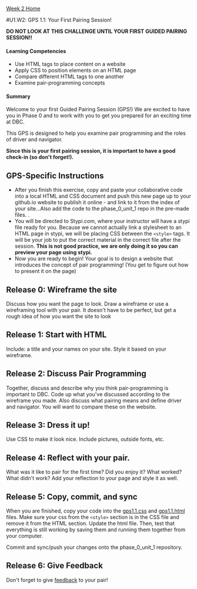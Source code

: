 [Week 2 Home](../)

#U1.W2: GPS 1.1: Your First Pairing Session! 

**DO NOT LOOK AT THIS CHALLENGE UNTIL YOUR FIRST GUIDED PAIRING SESSION!!**

#### Learning Competencies
  - Use HTML tags to place content on a website
  - Apply CSS to position elements on an HTML page
  - Compare different HTML tags to one another
  - Examine pair-programming concepts

#### Summary
  Welcome to your first Guided Pairing Session (GPS!)
  We are excited to have you in Phase 0 and to work with
  you to get you prepared for an exciting time at DBC. 

  This GPS is designed to help you examine pair programming and the roles of driver and 
  navigator. 
  
  **Since this is your first pairing session, it is important
  to have a good check-in (so don't forget!).**

## GPS-Specific Instructions
  - After you finish this exercise, copy and paste your collaborative code
    into a local HTML and CSS document and push this new page up to your
    github.io website to publish it online - and link to it from the index of your site...Also add the code to the phase_0_unit_1 repo in the pre-made files. .
  - You will be directed to Stypi.com, where your instructor
     will have a stypi file ready for you. Because we cannot actually link 
     a stylesheet to an HTML page in stypi, we will be placing CSS 
     between the `<style>` tags. It will be your job to put the correct 
     material in the correct file after the session. 
     **This is not good practice, we are only doing it so you can preview your page using stypi.**
  - Now you are ready to begin! Your goal is to design a website that
     introduces the concept of pair programming!  (You get to figure out how to 
     present it on the page) 

## Release 0: Wireframe the site
Discuss how you want the page to look. Draw a wireframe or use a wireframing tool with your pair. It doesn't have to be perfect, but get a rough idea of how you want the site to look

## Release 1: Start with HTML
Include: a title and your names on your site. Style it based on your wireframe. 

## Release 2: Discuss Pair Programming
Together, discuss and describe why you think pair-programming is important to DBC.
Code up what you've discussed according to the wireframe you made. Also discuss what pairing means and define driver and navigator. You will want to compare these on the website.

## Release 3: Dress it up! 
Use CSS to make it look nice. Include pictures, outside fonts, etc. 

## Release 4: Reflect with your pair. 
What was it like to pair for the first time? Did you enjoy it? What worked? What didn't work? Add your reflection to your page and style it as well. 

## Release 5: Copy, commit, and sync
When you are finished, copy your code into the [gps1.1.css](gps1.1.css) and [gps1.1.html](gps1.1.html) files. Make sure your css from the `<style>` section is in the CSS file and remove it from the HTML section. Update the html file. Then, test that everything is still  working by saving them 
and running them together from your computer. 

Commit and sync/push your changes onto the phase_0_unit_1 repository. 

## Release 6: Give Feedback
Don't forget to give [feedback](https://socrates.devbootcamp.com/feedback/new) to your pair!

